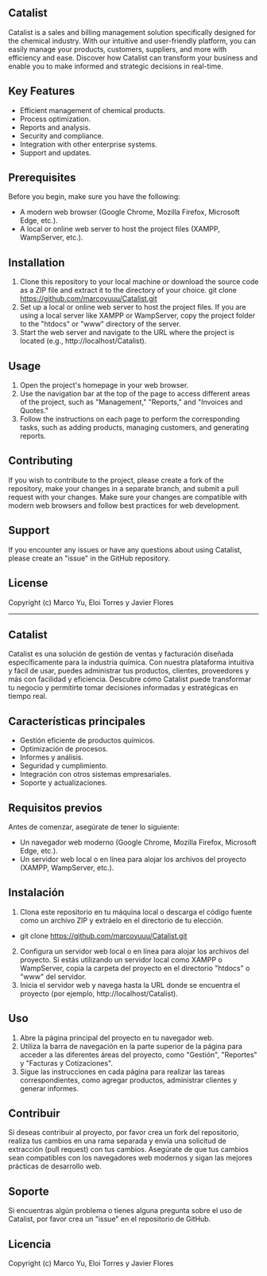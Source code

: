 ﻿ ## Catalist

Catalist is a sales and billing management solution specifically designed for the chemical industry. With our intuitive and user-friendly platform, you can easily manage your products, customers, suppliers, and more with efficiency and ease. Discover how Catalist can transform your business and enable you to make informed and strategic decisions in real-time.


## Key Features
- Efficient management of chemical products.
- Process optimization.
- Reports and analysis.
- Security and compliance.
- Integration with other enterprise systems.
- Support and updates.


## Prerequisites
Before you begin, make sure you have the following:

- A modern web browser (Google Chrome, Mozilla Firefox, Microsoft Edge, etc.).
- A local or online web server to host the project files (XAMPP, WampServer, etc.).


## Installation
1. Clone this repository to your local machine or download the source code as a ZIP file and extract it to the directory of your choice.
git clone https://github.com/marcoyuuu/Catalist.git
2. Set up a local or online web server to host the project files. If you are using a local server like XAMPP or WampServer, copy the project folder to the "htdocs" or "www" directory of the server.
3. Start the web server and navigate to the URL where the project is located (e.g., http://localhost/Catalist).


## Usage
1. Open the project's homepage in your web browser.
2. Use the navigation bar at the top of the page to access different areas of the project, such as "Management," "Reports," and "Invoices and Quotes."
3. Follow the instructions on each page to perform the corresponding tasks, such as adding products, managing customers, and generating reports.


## Contributing

If you wish to contribute to the project, please create a fork of the repository, make your changes in a separate branch, and submit a pull request with your changes. Make sure your changes are compatible with modern web browsers and follow best practices for web development.

## Support

If you encounter any issues or have any questions about using Catalist, please create an "issue" in the GitHub repository.


## License


Copyright (c) Marco Yu, Eloi Torres y Javier Flores

--------------------------------------------------------------------------------------------------------------
 ## Catalist

Catalist es una solución de gestión de ventas y facturación diseñada específicamente para la industria química. Con nuestra plataforma intuitiva y fácil de usar, puedes administrar tus productos, clientes, proveedores y más con facilidad y eficiencia. Descubre cómo Catalist puede transformar tu negocio y permitirte tomar decisiones informadas y estratégicas en tiempo real.


## Características principales
- Gestión eficiente de productos químicos.
- Optimización de procesos.
- Informes y análisis.
- Seguridad y cumplimiento.
- Integración con otros sistemas empresariales.
- Soporte y actualizaciones.


## Requisitos previos

Antes de comenzar, asegúrate de tener lo siguiente:

- Un navegador web moderno (Google Chrome, Mozilla Firefox, Microsoft Edge, etc.).
- Un servidor web local o en línea para alojar los archivos del proyecto (XAMPP, WampServer, etc.).


## Instalación


1. Clona este repositorio en tu máquina local o descarga el código fuente como un archivo ZIP y extráelo en el directorio de tu elección.
- git clone https://github.com/marcoyuuu/Catalist.git
2. Configura un servidor web local o en línea para alojar los archivos del proyecto. Si estás utilizando un servidor local como XAMPP o WampServer, copia la carpeta del proyecto en el directorio "htdocs" o "www" del servidor.
3. Inicia el servidor web y navega hasta la URL donde se encuentra el proyecto (por ejemplo, http://localhost/Catalist).


## Uso


1. Abre la página principal del proyecto en tu navegador web.
2. Utiliza la barra de navegación en la parte superior de la página para acceder a las diferentes áreas del proyecto, como "Gestión", "Reportes" y "Facturas y Cotizaciones".
3. Sigue las instrucciones en cada página para realizar las tareas correspondientes, como agregar productos, administrar clientes y generar informes.


## Contribuir


Si deseas contribuir al proyecto, por favor crea un fork del repositorio, realiza tus cambios en una rama separada y envía una solicitud de extracción (pull request) con tus cambios. Asegúrate de que tus cambios sean compatibles con los navegadores web modernos y sigan las mejores prácticas de desarrollo web.


## Soporte


Si encuentras algún problema o tienes alguna pregunta sobre el uso de Catalist, por favor crea un "issue" en el repositorio de GitHub.


## Licencia


Copyright (c) Marco Yu, Eloi Torres y Javier Flores
